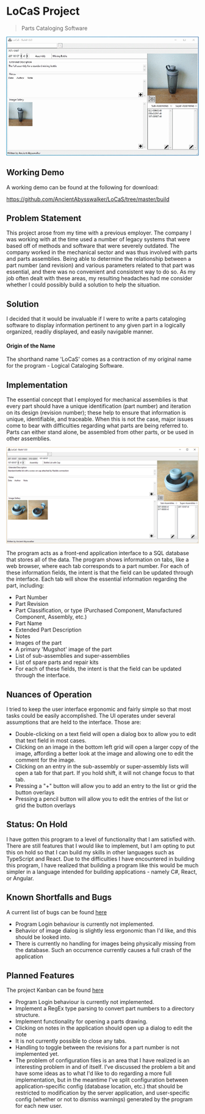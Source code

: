 # LoCaS Project
> Parts Cataloging Software

![Example Functionality](https://raw.githubusercontent.com/AncientAbysswalker/LoCaS/master/md/header.gif)

## Working Demo
A working demo can be found at the following for download:

https://github.com/AncientAbysswalker/LoCaS/tree/master/build

## Problem Statement
This project arose from my time with a previous employer. The company I was working with at the time used a number of
legacy systems that were based off of methods and software that were severely outdated. The company worked in the
mechanical sector and was thus involved with parts and parts assemblies. Being able to determine the relationship
between a part number (and revision) and various parameters related to that part was essential, and there was no
convenient and consistent way to do so. As my job often dealt with these areas, my resulting headaches had me consider
whether I could possibly build a solution to help the situation.

## Solution
I decided that it would be invaluable if I were to write a parts cataloging software to display information pertinent
to any given part in a logically organized, readily displayed, and easily navigable manner.

#### Origin of the Name
The shorthand name 'LoCaS' comes as a contraction of my original name for the program - Logical Cataloging Software.

## Implementation

The essential concept that I employed for mechanical assemblies is that every part should have a unique identification
(part number) and iteration on its design (revision number); these help to ensure that information is unique,
identifiable, and traceable. When this is not the case, major issues come to bear with difficulties regarding what
parts are being referred to. Parts can either stand alone, be assembled from other parts, or be used in other
assemblies.

![Example Photo](https://raw.githubusercontent.com/AncientAbysswalker/LoCaS/master/md/001_window.png)

The program acts as a front-end application interface to a SQL database that stores all of the data. The program
shows information on tabs, like a web browser, where each tab corresponds to a part number. For each of these
information fields, the intent is that the field can be updated through the interface. Each tab will show the
essential information regarding the part, including:
* Part Number
* Part Revision
* Part Classification, or type (Purchased Component, Manufactured Component, Assembly, etc.)
* Part Name
* Extended Part Description
* Notes
* Images of the part
* A primary 'Mugshot' image of the part
* List of sub-assemblies and super-assemblies
* List of spare parts and repair kits
* For each of these fields, the intent is that the field can be updated through the interface.

## Nuances of Operation

I tried to keep the user interface ergonomic and fairly simple so that most tasks could be easily accomplished. The UI
operates under several assumptions that are held to the interface. Those are:

* Double-clicking on a text field will open a dialog box to allow you to edit that text field in most cases.
* Clicking on an image in the bottom left grid will open a larger copy of the image, affording a better look at the image and allowing one to
edit the comment for the image.
* Clicking on an entry in the sub-assembly or super-assembly lists will open a tab for that part. If you hold shift,
it will not change focus to that tab.
* Pressing a "+" button will allow you to add an entry to the list or grid the button overlays
* Pressing a pencil button will allow you to edit the entries of the list or grid the button overlays

## Status: On Hold
I have gotten this program to a level of functionality that I am satisfied with. There are still features that I would
like to implement, but I am opting to put this on hold so that I can build my skills in other languages such as
TypeScript and React. Due to the difficulties I have encountered in building this program, I have realized that
building a program like this would be much simpler in a language intended for building applications - namely C#, React,
or Angular.

## Known Shortfalls and Bugs
A current list of bugs can be found [here](https://github.com/AncientAbysswalker/LoCaS/issues)
* Program Login behaviour is currently not implemented.
* Behavior of image dialog is slightly less ergonomic than I'd like, and this should be looked into.
* There is currently no handling for images being physically missing from the database. Such an occurrence currently
causes a full crash of the application

## Planned Features
The project Kanban can be found [here](https://github.com/AncientAbysswalker/LoCaS/projects/1)
* Program Login behaviour is currently not implemented.
* Implement a RegEx type parsing to convert part numbers to a directory structure.
* Implement functionality for opening a parts drawing.
* Clicking on notes in the application should open up a dialog to edit the note
* It is not currently possible to close any tabs.
* Handling to toggle between the revisions for a part number is not implemented yet.
* The problem of configuration files is an area that I have realized is an interesting problem in and of itself.
I've discussed the problem a bit and have some ideas as to what I'd like to do regarding a more full implementation,
but in the meantime I've split configuration between application-specific config (database location, etc.) that
should be restricted to modification by the server application, and user-specific config (whether or not to dismiss
warnings) generated by the program for each new user.
